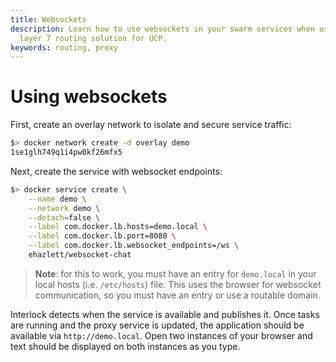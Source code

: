```yaml
---
title: Websockets
description: Learn how to use websockets in your swarm services when using the
  layer 7 routing solution for UCP.
keywords: routing, proxy
---
```


# Using websockets

First, create an overlay network to isolate and secure service traffic:

```bash
$> docker network create -d overlay demo
1se1glh749q1i4pw0kf26mfx5
```

Next, create the service with websocket endpoints:

```bash
$> docker service create \
    --name demo \
    --network demo \
    --detach=false \
    --label com.docker.lb.hosts=demo.local \
    --label com.docker.lb.port=8080 \
    --label com.docker.lb.websocket_endpoints=/ws \
    ehazlett/websocket-chat
```

> **Note**: for this to work, you must have an entry for `demo.local` in your local hosts (i.e. `/etc/hosts`) file.
> This uses the browser for websocket communication, so you must have an entry or use a routable domain.

Interlock detects when the service is available and publishes it. Once tasks are running
and the proxy service is updated, the application should be available via `http://demo.local`. Open
two instances of your browser and text should be displayed on both instances as you type.


